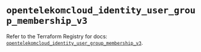 # `opentelekomcloud_identity_user_group_membership_v3`

Refer to the Terraform Registry for docs: [`opentelekomcloud_identity_user_group_membership_v3`](https://registry.terraform.io/providers/opentelekomcloud/opentelekomcloud/1.36.1/docs/resources/identity_user_group_membership_v3).

